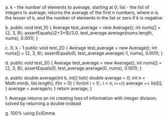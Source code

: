 a. k - the number of elements to average, starting at 0; list - the list of integers to average; returns the average of the first n numbers, where n is the lesser of k, and the number of elements in the list or zero if k is negative

b. public void test_1() {
  Average test_average = new Average();
  int nums[] = {2, 3, 8};
  assertEquals((2+3+8)/3.0, test_average.average(nums.length, nums), 0.001);
}

c. 0, k - 1
public void test_2() {
  Average test_average = new Average();
  int nums[] = {2, 3, 8};
  assertEquals(0, test_average.average(-1, nums), 0.001);
}

d. public void test_3() {
  Average test_average = new Average();
  int nums[] = {2, 3, 8};
  assertEquals(0, test_average.average(0, nums), 0.001);
}

e. public double average(int k, int[] list){
  double average = 0;
  int n = Math.min(k, list.length);
  if(n > 0) {
    for(int i = 0 ; i < n; i++){
      average += list[i];
    }
    average = average/n;
  }
  return average;
}

f. Average returns an int creating loss of information with integer division; solved by returning a double instead

g. 100% using EclEmma
